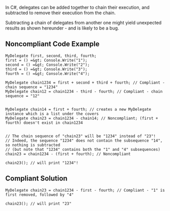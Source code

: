 
In C#, delegates can be added together to chain their execution, and subtracted to remove their execution from the chain.

Subtracting a chain of delegates from another one might yield unexpected results as shown hereunder - and is likely to be a bug.

## Noncompliant Code Example


    MyDelegate first, second, third, fourth;
    first = () =&gt; Console.Write("1");
    second = () =&gt; Console.Write("2");
    third = () =&gt; Console.Write("3");
    fourth = () =&gt; Console.Write("4");
    
    MyDelegate chain1234 = first + second + third + fourth; // Compliant - chain sequence = "1234"
    MyDelegate chain12 = chain1234 - third - fourth; // Compliant - chain sequence = "12"
    
    
    MyDelegate chain14 = first + fourth; // creates a new MyDelegate instance which is a list under the covers
    MyDelegate chain23 = chain1234 - chain14; // Noncompliant; (first + fourth) doesn't exist in chain1234
    
    
    // The chain sequence of "chain23" will be "1234" instead of "23"!
    // Indeed, the sequence "1234" does not contain the subsequence "14", so nothing is subtracted
    // (but note that "1234" contains both the "1" and "4" subsequences)
    chain23 = chain1234 - (first + fourth); // Noncompliant
    
    chain23(); // will print "1234"!


## Compliant Solution


    MyDelegate chain23 = chain1234 - first - fourth; // Compliant - "1" is first removed, followed by "4"
    
    chain23(); // will print "23"

